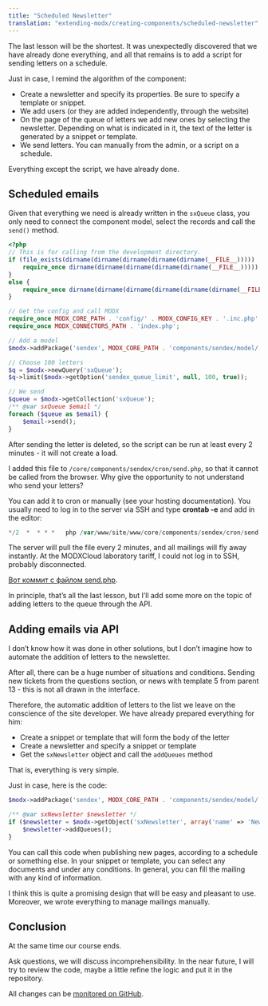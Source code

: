 ```yaml
---
title: "Scheduled Newsletter"
translation: "extending-modx/creating-components/scheduled-newsletter"
---
```


The last lesson will be the shortest. It was unexpectedly discovered that we have already done everything, and all that remains is to add a script for sending letters on a schedule.

Just in case, I remind the algorithm of the component:

* Create a newsletter and specify its properties. Be sure to specify a template or snippet.
* We add users (or they are added independently, through the website)
* On the page of the queue of letters we add new ones by selecting the newsletter. Depending on what is indicated in it, the text of the letter is generated by a snippet or template.
* We send letters. You can manually from the admin, or a script on a schedule.

Everything except the script, we have already done.

## Scheduled emails

Given that everything we need is already written in the `sxQueue` class, you only need to connect the component model, select the records and call the `send()` method.

``` php
<?php
// This is for calling from the development directory.
if (file_exists(dirname(dirname(dirname(dirname(dirname(__FILE__))))) . '/config.core.php')) {
    require_once dirname(dirname(dirname(dirname(dirname(__FILE__))))) . '/config.core.php';
}
else {
    require_once dirname(dirname(dirname(dirname(dirname(dirname(__FILE__)))))) . '/config.core.php';
}

// Get the config and call MODX
require_once MODX_CORE_PATH . 'config/' . MODX_CONFIG_KEY . '.inc.php';
require_once MODX_CONNECTORS_PATH . 'index.php';

// Add a model
$modx->addPackage('sendex', MODX_CORE_PATH . 'components/sendex/model/');

// Choose 100 letters
$q = $modx->newQuery('sxQueue');
$q->limit($modx->getOption('sendex_queue_limit', null, 100, true));

// We send
$queue = $modx->getCollection('sxQueue');
/** @var sxQueue $email */
foreach ($queue as $email) {
    $email->send();
}
```

After sending the letter is deleted, so the script can be run at least every 2 minutes - it will not create a load.

I added this file to `/core/components/sendex/cron/send.php`, so that it cannot be called from the browser. Why give the opportunity to not understand who send your letters?

You can add it to cron or manually (see your hosting documentation). You usually need to log in to the server via SSH and type **crontab -e** and add in the editor:

``` php
*/2  *  * * *   php /var/www/site/www/core/components/sendex/cron/send.php
```

The server will pull the file every 2 minutes, and all mailings will fly away instantly. At the MODXCloud laboratory tariff, I could not log in to SSH, probably disconnected.

[Вот коммит с файлом send.php](https://github.com/bezumkin/Sendex/commit/52b15960eeddb2968bc1585f9e6f630c8b59438f).

In principle, that’s all the last lesson, but I’ll add some more on the topic of adding letters to the queue through the API.

## Adding emails via API

I don’t know how it was done in other solutions, but I don’t imagine how to automate the addition of letters to the newsletter.

After all, there can be a huge number of situations and conditions. Sending new tickets from the questions section, or news with template 5 from parent 13 - this is not all drawn in the interface.

Therefore, the automatic addition of letters to the list we leave on the conscience of the site developer. We have already prepared everything for him:

* Create a snippet or template that will form the body of the letter
* Create a newsletter and specify a snippet or template
* Get the `sxNewsletter` object and call the `addQueues` method

That is, everything is very simple.

Just in case, here is the code:

``` php
$modx->addPackage('sendex', MODX_CORE_PATH . 'components/sendex/model/');

/** @var sxNewsletter $newsletter */
if ($newsletter = $modx->getObject('sxNewsletter', array('name' => 'Newsletter'))) {
    $newsletter->addQueues();
}
```

You can call this code when publishing new pages, according to a schedule or something else. In your snippet or template, you can select any documents and under any conditions. In general, you can fill the mailing with any kind of information.

I think this is quite a promising design that will be easy and pleasant to use. Moreover, we wrote everything to manage mailings manually.

## Conclusion

At the same time our course ends.

Ask questions, we will discuss incomprehensibility. In the near future, I will try to review the code, maybe a little refine the logic and put it in the repository.

All changes can be [monitored on GitHub](https://github.com/bezumkin/Sendex/commits/master).
